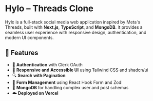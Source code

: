 # Hylo – Threads Clone

Hylo is a full-stack social media web application inspired by Meta's Threads, built with **Next.js**, **TypeScript**, and **MongoDB**. It provides a seamless user experience with responsive design, authentication, and modern UI components.

## 🚀 Features

- 🔐 **Authentication** with Clerk OAuth
- 🎨 **Responsive and Accessible UI** using Tailwind CSS and shadcn/ui
- 🔍 **Search with Pagination**
- 🧾 **Form Management** using React Hook Form and Zod
- 🧠 **MongoDB** for handling complex user and post schemas
- ☁️ **Deployed on Vercel**
